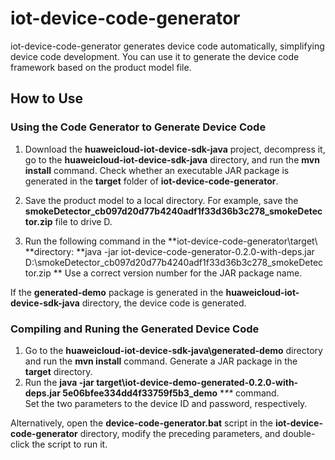 # iot-device-code-generator

iot-device-code-generator generates device code automatically, simplifying device code development. You can use it to generate the device code framework based on the product model file.


## How to Use
### Using the Code Generator to Generate Device Code
1. Download the **huaweicloud-iot-device-sdk-java** project, decompress it, go to the **huaweicloud-iot-device-sdk-java** directory, and run the **mvn install** command. 
  Check whether an executable JAR package is generated in the **target** folder of **iot-device-code-generator**. 

2. Save the product model to a local directory. For example, save the **smokeDetector_cb097d20d77b4240adf1f33d36b3c278_smokeDetector.zip** file to drive D. 
3. Run the following command in the **iot-device-code-generator\target\ **directory: 
  **java -jar iot-device-code-generator-0.2.0-with-deps.jar D:\smokeDetector_cb097d20d77b4240adf1f33d36b3c278_smokeDetector.zip ** 
  Use a correct version number for the JAR package name. 

If the **generated-demo** package is generated in the **huaweicloud-iot-device-sdk-java** directory, the device code is generated. 


### Compiling and Runing the Generated Device Code
1. Go to the **huaweicloud-iot-device-sdk-java\generated-demo** directory and run the **mvn install** command. 
  Generate a JAR package in the **target** directory. 
2. Run the **java -jar target\iot-device-demo-generated-0.2.0-with-deps.jar 5e06bfee334dd4f33759f5b3_demo** ***\**\** command.    
  Set the two parameters to the device ID and password, respectively.

Alternatively, open the **device-code-generator.bat** script in the **iot-device-code-generator** directory, modify the preceding parameters, and double-click the script to run it. 
​    
